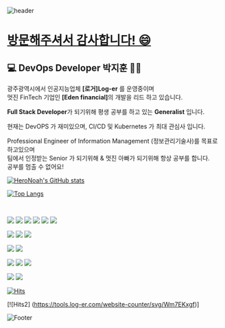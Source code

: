 ![header](https://capsule-render.vercel.app/api?type=slice&color=auto&height=300&section=header&text=어서오세요%20HeroNoah%20의%20GitHub입니다&fontSize=25&fontColor=ffffff&rotate=19&fontAlign=70&fontAlignY=45)


# [방문해주셔서 감사합니다! 😄](https://heronoah.github.io)

## :computer: DevOps Developer 박지훈 👨‍💻

광주광역시에서 인공지능업체 <b>[로거]Log-er</b> 를 운영중이며  
멋진 FinTech 기업인 <b>[Eden financial]</b>의 개발을 리드 하고 있습니다.

<b>Full Stack Developer</b>가 되기위해 평생 공부를 하고 있는 <b>Generalist</b> 입니다.

현재는 DevOPS 가 재미있으며, CI/CD 및 Kubernetes 가 최대 관심사 입니다.  

Professional Engineer of Information Management (정보관리기술사)를 목표로 하고있으며  
팀에서 인정받는 Senior 가 되기위해 & 멋진 아빠가 되기위해 항상 공부를 합니다.  
공부를 멈출 수 없어요!

[![HeroNoah's GitHub stats](https://github-readme-stats.vercel.app/api?username=heronoah&count_private=true&show_icons=true)](https://github.com/HeroNoah/heronoah)

[![Top Langs](https://github-readme-stats.vercel.app/api/top-langs/?username=heronoah&layout=compact&count_private=true&show_icons=true)](https://github.com/HeroNoah/heronoah)

<br />



<img src="https://img.shields.io/badge/JavaScript-F7DF1E?style=flat&logo=JavaScript&logoColor=white"/> <img src="https://img.shields.io/badge/TypeScript-3178C6?style=flat&logo=TypeScript&logoColor=white"/> <img src="https://img.shields.io/badge/React-61DAFB?style=flat&&logo=React&logoColor=white"/> <img src="https://img.shields.io/badge/Node.js-339933?style=flat&&logo=Node.js&logoColor=white"/> <img src="https://img.shields.io/badge/Python-3776AB?style=flat&&logo=Python&logoColor=white"/> <img src="https://img.shields.io/badge/Flutter-02569B?style=flat&&logo=Flutter&logoColor=white"/>

<img src="https://img.shields.io/badge/CSS3-1572B6?style=flat&logo=CSS3&logoColor=white"/> <img src="https://img.shields.io/badge/Sass-CC6699?style=flat&&logo=Sass&logoColor=white"/> <img src="https://img.shields.io/badge/Tailwind CSS-06B6D4?style=flat&&logo=Tailwind CSS&logoColor=white"/>

<img src="https://img.shields.io/badge/Android-3DDC84?style=flat&logo=Android&logoColor=white"/> <img src="https://img.shields.io/badge/iOS-000000?style=flat&logo=iOS&logoColor=white"/>

<img src="https://img.shields.io/badge/NGINX-009639?style=flat&&logo=NGINX&logoColor=white"/> <img src="https://img.shields.io/badge/Docker-2496ED?style=flat&&logo=Docker&logoColor=white"/> <img src="https://img.shields.io/badge/Kubernetes-326CE5?style=flat&&logo=Kubernetes&logoColor=white"/>

<img src="https://img.shields.io/badge/MariaDB-003545?style=flat&&logo=MariaDB&logoColor=white"/> <img src="https://img.shields.io/badge/MongoDB-47A248?style=flat&&logo=MongoDB&logoColor=white"/>


[![Hits](https://hits.seeyoufarm.com/api/count/incr/badge.svg?url=https%3A%2F%2Fgithub.com%2Fheronoah%2Fhit-counter&count_bg=%234519A0&title_bg=%23E1CCCC&icon=uikit.svg&icon_color=%23E7E7E7&title=%EB%B0%A9%EB%AC%B8%EC%9E%90+%EC%88%98&edge_flat=true)](https://hits.seeyoufarm.com)

[![Hits2] (https://tools.log-er.com/website-counter/svg/Wm7EKxgf)]

![Footer](https://capsule-render.vercel.app/api?type=waving&color=auto&height=200&section=footer)
